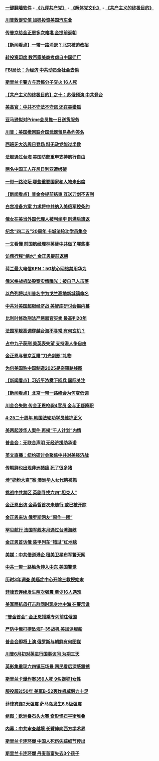 #### [一键翻墙软件](https://github.com/gfw-breaker/nogfw/blob/master/README.md?t=04280337) -  [《九评共产党》](https://github.com/gfw-breaker/9ping.md?t=04280337) - [《解体党文化》](https://github.com/gfw-breaker/jtdwh.md?t=04280337) - [《共产主义的终极目的》](https://github.com/gfw-breaker/gczydzjmd.md?t=04280337)

#### [川普敦促安倍 加码投资美国汽车业](../pages/nsc418/n11218505.md?t=04280337) 

#### [传普京给金正恩多次难堪 金提前返朝](../pages/nsc418/n11218286.md?t=04280337) 

#### [【新闻看点】一带一路消退？北京被迫改招](../pages/nsc418/n11217837.md?t=04280337) 

#### [转投资印度 数百家美商考虑自中国迁厂](../pages/nsc418/n11218089.md?t=04280337) 

#### [FBI局长：为经济 中共动员全社会去偷](../pages/nsc418/n11217723.md?t=04280337) 

#### [斯里兰卡警方与恐怖分子交火 16人死](../pages/nsc418/n11217767.md?t=04280337) 

#### [【共产主义的终极目的】之十：苏俄预演 中共登台](../pages/nsc418/n11118424.md?t=04280337) 

#### [美高官：中共不守法不守诺 还在美猎狐](../pages/nsc418/n11215821.md?t=04280337) 

#### [亚马逊拟对Prime会员推一日送货服务](../pages/nsc418/n11217774.md?t=04280337) 

#### [川普：美国撤回联合国武器贸易条约签名](../pages/nsc418/n11216651.md?t=04280337) 

#### [西班牙大选周日登场 料无政党能过半数](../pages/nsc418/n11217298.md?t=04280337) 

#### [法舰通过台海 美国防部重申支持航行自由](../pages/nsc418/n11217098.md?t=04280337) 

#### [两名中国工人在尼日利亚遭绑架](../pages/nsc418/n11217100.md?t=04280337) 

#### [一带一路论坛 哪些重要国家和人物未出席](../pages/nsc418/n11216453.md?t=04280337) 

#### [【新闻看点】普金会提前结束 互送刀剑不吉利](../pages/nsc418/n11216173.md?t=04280337) 

#### [白宫准备方案 力求将中共纳入美俄军控条约](../pages/nsc418/n11216480.md?t=04280337) 

#### [俄女在美当外国代理人被判坐牢 刑满后遣返](../pages/nsc418/n11216378.md?t=04280337) 

#### [纪念“四二五”20周年 卡城法轮功学员集会](../pages/nsc418/n11216107.md?t=04280337) 

#### [一文看懂 前国航经理林英替中共做了哪些事](../pages/nsc418/n11209507.md?t=04280337) 

#### [访俄行程“缩水” 金正恩提前返朝](../pages/nsc418/n11215584.md?t=04280337) 

#### [荷兰最大电信KPN：5G核心网络禁用华为](../pages/nsc418/n11215182.md?t=04280337) 

#### [俄米格战机坠毁案实情曝光：被自己人击落](../pages/nsc418/n11215228.md?t=04280337) 

#### [以色列将以川普名字为戈兰高地新城镇命名](../pages/nsc418/n11214872.md?t=04280337) 

#### [中共对美国超限经济战 美智库研讨会揭内幕](../pages/nsc418/n11213513.md?t=04280337) 

#### [比利时修改刑法严惩器官买卖 最高判20年](../pages/nsc418/n11214014.md?t=04280337) 

#### [法国军舰高调穿越台海不寻常 有何玄机？](../pages/nsc418/n11212958.md?t=04280337) 

#### [占中九子获刑 美英表失望 支持港人争自由](../pages/nsc418/n11214008.md?t=04280337) 

#### [金正恩与普京互赠“刀光剑影”礼物](../pages/nsc418/n11213919.md?t=04280337) 

#### [为何美国称中国制造2025是盗窃路线图](../pages/nsc418/n11213477.md?t=04280337) 

#### [【新闻看点】习近平浓雾下阅兵 国际关注](../pages/nsc418/n11213488.md?t=04280337) 

#### [【新闻看点】北京一带一路峰会为何变低调](../pages/nsc418/n11213195.md?t=04280337) 

#### [川金会失败 传金正恩枪毙4官员 金与正疑降职](../pages/nsc418/n11213139.md?t=04280337) 

#### [4·25二十周年 韩国法轮功学员维护正义](../pages/nsc418/n11212889.md?t=04280337) 

#### [美两起涉华人案件 再揭“千人计划”内情](../pages/nsc418/n11212574.md?t=04280337) 

#### [普金会：无联合声明 无经济援助承诺](../pages/nsc418/n11212638.md?t=04280337) 

#### [英文直播：纽约研讨会聚焦中共对美经济战](../pages/nsc418/n11212947.md?t=04280337) 

#### [传朝鲜也出现非洲猪瘟 死了很多猪](../pages/nsc418/n11211952.md?t=04280337) 

#### [涉“奶粉大盗”案 澳洲华人女代购被抓](../pages/nsc418/n11211110.md?t=04280337) 

#### [挑战中共禁区 英剧寻找六四“坦克人”](../pages/nsc418/n11210393.md?t=04280337) 

#### [金正恩出访 金英哲首次未随行 或已被开除](../pages/nsc418/n11211031.md?t=04280337) 

#### [金正恩来访 俄罗斯网友“闹作一团”](../pages/nsc418/n11210902.md?t=04280337) 

#### [罕见航行 法国军舰本月通过台湾海峡](../pages/nsc418/n11210844.md?t=04280337) 

#### [金正恩首访俄 装甲列车“错过”红地毯](../pages/nsc418/n11210508.md?t=04280337) 

#### [美媒：中共借道港企 租美卫星布军警天网](../pages/nsc418/n11210381.md?t=04280337) 

#### [中共一带一路触角伸入中东 美国警觉](../pages/nsc418/n11209918.md?t=04280337) 

#### [历时3年调查 美癌症中心开除三教授始末](../pages/nsc418/n11208582.md?t=04280337) 

#### [菲律宾连续发生两次强震 至少16人遇难](../pages/nsc418/n11209625.md?t=04280337) 

#### [美军两航母打击群同时现身地中海 在警示谁](../pages/nsc418/n11209663.md?t=04280337) 

#### [“普金首会” 金正恩搭乘专列前往俄国](../pages/nsc418/n11209254.md?t=04280337) 

#### [严防中俄打捞坠海F-35战机 美加派舰船](../pages/nsc418/n11208509.md?t=04280337) 

#### [普金会即将上演 俄罗斯与朝鲜有何图谋](../pages/nsc418/n11208035.md?t=04280337) 

#### [川普6月初对英进行国事访问 为期三天](../pages/nsc418/n11207967.md?t=04280337) 

#### [英影集重现六四镇压场景 网民看后深感震撼](../pages/nsc418/n11207404.md?t=04280337) 

#### [斯里兰卡爆炸案359人死 9名嫌犯1女性](../pages/nsc418/n11207496.md?t=04280337) 

#### [服役超过50年 美军B-52轰炸机威慑力十足](../pages/nsc418/n11207288.md?t=04280337) 

#### [菲律宾连2天强震 萨马岛发生6.5级强震](../pages/nsc418/n11207064.md?t=04280337) 

#### [组图：欧洲叠石头大赛 奇形怪石平衡堆叠](../pages/nsc418/n11206783.md?t=04280337) 

#### [内幕：中共审查越境 长臂伸向西方学术界](../pages/nsc418/n11203696.md?t=04280337) 

#### [斯里兰卡连环爆 中国人死伤失踪细节传出](../pages/nsc418/n11205596.md?t=04280337) 

#### [斯里兰卡连环爆 丹麦首富失去3个孩子](../pages/nsc418/n11205929.md?t=04280337) 

